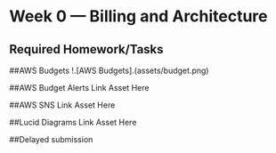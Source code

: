 # Week 0 — Billing and Architecture

## Required Homework/Tasks

##AWS Budgets
!.[AWS Budgets].(assets/budget.png)

##AWS Budget Alerts
Link Asset Here

##AWS SNS
Link Asset Here

##Lucid Diagrams
Link Asset Here

##Delayed submission
